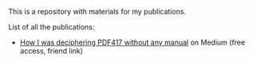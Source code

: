 This is a repository with materials for my publications.

List of all the publications:
- [How I was deciphering PDF417 without any manual](https://medium.com/@vaskivskyi/871b78c286dd?source=friends_link&sk=111a0a4bc9d5ba5285ee802bc3303630) on Medium (free access, friend link)
